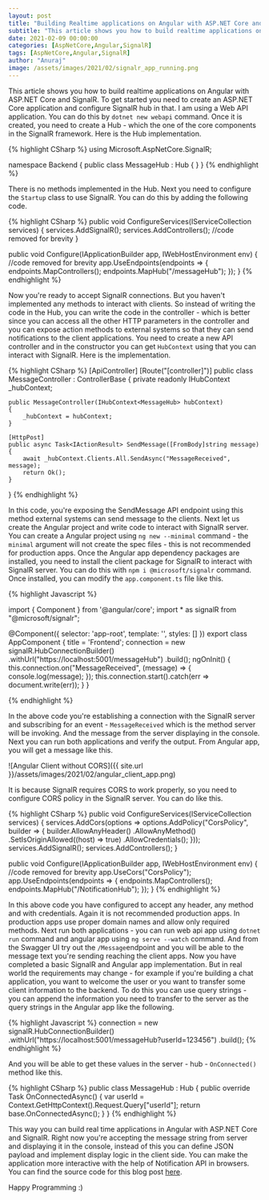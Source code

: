 ```yaml
---
layout: post
title: "Building Realtime applications on Angular with ASP.NET Core and SignalR"
subtitle: "This article shows you how to build realtime applications on Angular with ASP.NET Core and SignalR."
date: 2021-02-09 00:00:00
categories: [AspNetCore,Angular,SignalR]
tags: [AspNetCore,Angular,SignalR]
author: "Anuraj"
image: /assets/images/2021/02/signalr_app_running.png
---
```

This article shows you how to build realtime applications on Angular with ASP.NET Core and SignalR. To get started you need to create an ASP.NET Core application and configure SignalR hub in that. I am using a Web API application. You can do this by `dotnet new webapi` command. Once it is created, you need to create a Hub - which the one of the core components in the SignalR framework. Here is the Hub implementation.

{% highlight CSharp %}
using Microsoft.AspNetCore.SignalR;

namespace Backend
{
    public class MessageHub : Hub
    {
    }
}
{% endhighlight %}

There is no methods implemented in the Hub. Next you need to configure the `Startup` class to use SignalR. You can do this by adding the following code.

{% highlight CSharp %}
public void ConfigureServices(IServiceCollection services)
{
    services.AddSignalR();
    services.AddControllers();
    //code removed for brevity
}

public void Configure(IApplicationBuilder app, IWebHostEnvironment env)
{
    //code removed for brevity
    app.UseEndpoints(endpoints =>
    {
        endpoints.MapControllers();
        endpoints.MapHub<MessageHub>("/messageHub");
    });
}
{% endhighlight %}

Now you're ready to accept SignalR connections. But you haven't implemented any methods to interact with clients. So instead of writing the code in the Hub, you can write the code in the controller - which is better since you can access all the other HTTP parameters in the controller and you can expose action methods to external systems so that they can send notifications to the client applications. You need to create a new API controller and in the constructor you can get `HubContext` using that you can interact with SignalR. Here is the implementation.

{% highlight CSharp %}
[ApiController]
[Route("[controller]")]
public class MessageController : ControllerBase
{
    private readonly IHubContext<MessageHub> _hubContext;

    public MessageController(IHubContext<MessageHub> hubContext)
    {
        _hubContext = hubContext;
    }

    [HttpPost]
    public async Task<IActionResult> SendMessage([FromBody]string message)
    {
        await _hubContext.Clients.All.SendAsync("MessageReceived", message);
        return Ok();
    }
}
{% endhighlight %}

In this code, you're exposing the SendMessage API endpoint using this method external systems can send message to the clients. Next let us create the Angular project and write code to interact with SignalR server. You can create a Angular project using `ng new --minimal` command - the `minimal` argument will not create the spec files - this is not recommended for production apps. Once the Angular app dependency packages are installed, you need to install the client package for SignalR to interact with SignalR server. You can do this with `npm i @microsoft/signalr` command. Once installed, you can modify the `app.component.ts` file like this.

{% highlight Javascript %}

import { Component } from '@angular/core';
import * as signalR from "@microsoft/signalr";

@Component({
  selector: 'app-root',
  template: '',
  styles: []
})
export class AppComponent {
  title = 'Frontend';
  connection = new signalR.HubConnectionBuilder()
    .withUrl("https://localhost:5001/messageHub")
    .build();
  ngOnInit() {
    this.connection.on("MessageReceived", (message) => {
      console.log(message);
    });
    this.connection.start().catch(err => document.write(err));
  }
}

{% endhighlight %}

In the above code you're establishing a connection with the SignalR server and subscribing for an event - `MessageReceived` which is the method server will be invoking. And the message from the server displaying in the console. Next you can run both applications and verify the output. From Angular app, you will get a message like this.

![Angular Client without CORS]({{ site.url }}/assets/images/2021/02/angular_client_app.png)

It is because SignalR requires CORS to work properly, so you need to configure CORS policy in the SignalR server. You can do like this.

{% highlight CSharp %}
public void ConfigureServices(IServiceCollection services)
{
    services.AddCors(options => options.AddPolicy("CorsPolicy", builder =>
        {
            builder.AllowAnyHeader()
                .AllowAnyMethod()
                .SetIsOriginAllowed((host) => true)
                .AllowCredentials();
        }));
    services.AddSignalR();
    services.AddControllers();
}

public void Configure(IApplicationBuilder app, IWebHostEnvironment env)
{
    //code removed for brevity
    app.UseCors("CorsPolicy");
    app.UseEndpoints(endpoints =>
    {
        endpoints.MapControllers();
        endpoints.MapHub<NotificationHub>("/NotificationHub");
    });
}
{% endhighlight %}

In this above code you have configured to accept any header, any method and with credentials. Again it is not recommended production apps. In production apps use proper domain names and allow only required methods. Next run both applications - you can run web api app using `dotnet run` command and angular app using `ng serve --watch` command. And from the Swagger UI try out the `/Message`endpoint and you will be able to the message text you're sending reaching the client apps. Now you have completed a basic SignalR and Angular app implementation. But in real world the requirements may change - for example if you're building a chat application, you want to welcome the user or you want to transfer some client information to the backend. To do this you can use query strings - you can append the information you need to transfer to the server as the query strings in the Angular app like the following. 

{% highlight Javascript %}
connection = new signalR.HubConnectionBuilder()
    .withUrl("https://localhost:5001/messageHub?userId=123456")
    .build();
{% endhighlight %}

And you will be able to get these values in the server - hub - `OnConnected()` method like this.

{% highlight CSharp %}
public class MessageHub : Hub
{
    public override Task OnConnectedAsync()
    {
        var userId = Context.GetHttpContext().Request.Query["userId"];
        return base.OnConnectedAsync();
    }
}
{% endhighlight %}

This way you can build real time applications in Angular with ASP.NET Core and SignalR. Right now you're accepting the message string from server and displaying it in the console, instead of this you can define JSON payload and implement display logic in the client side. You can make the application more interactive with the help of Notification API in browsers. You can find the source code for this blog post [here](https://github.com/anuraj/AspNetCoreSamples/tree/master/AngularSignalRDemo). 

Happy Programming :)